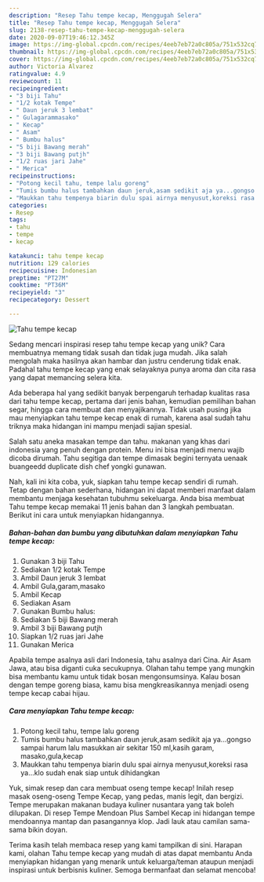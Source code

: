```yaml
---
description: "Resep Tahu tempe kecap, Menggugah Selera"
title: "Resep Tahu tempe kecap, Menggugah Selera"
slug: 2138-resep-tahu-tempe-kecap-menggugah-selera
date: 2020-09-07T19:46:12.345Z
image: https://img-global.cpcdn.com/recipes/4eeb7eb72a0c805a/751x532cq70/tahu-tempe-kecap-foto-resep-utama.jpg
thumbnail: https://img-global.cpcdn.com/recipes/4eeb7eb72a0c805a/751x532cq70/tahu-tempe-kecap-foto-resep-utama.jpg
cover: https://img-global.cpcdn.com/recipes/4eeb7eb72a0c805a/751x532cq70/tahu-tempe-kecap-foto-resep-utama.jpg
author: Victoria Alvarez
ratingvalue: 4.9
reviewcount: 11
recipeingredient:
- "3 biji Tahu"
- "1/2 kotak Tempe"
- " Daun jeruk 3 lembat"
- " Gulagarammasako"
- " Kecap"
- " Asam"
- " Bumbu halus"
- "5 biji Bawang merah"
- "3 biji Bawang putjh"
- "1/2 ruas jari Jahe"
- " Merica"
recipeinstructions:
- "Potong kecil tahu, tempe lalu goreng"
- "Tumis bumbu halus tambahkan daun jeruk,asam sedikit aja ya...gongso sampai harum lalu masukkan air sekitar 150 ml,kasih garam, masako,gula,kecap"
- "Maukkan tahu tempenya biarin dulu spai airnya menyusut,koreksi rasa ya...klo sudah enak siap untuk dihidangkan"
categories:
- Resep
tags:
- tahu
- tempe
- kecap

katakunci: tahu tempe kecap 
nutrition: 129 calories
recipecuisine: Indonesian
preptime: "PT27M"
cooktime: "PT36M"
recipeyield: "3"
recipecategory: Dessert

---
```



![Tahu tempe kecap](https://img-global.cpcdn.com/recipes/4eeb7eb72a0c805a/751x532cq70/tahu-tempe-kecap-foto-resep-utama.jpg)

Sedang mencari inspirasi resep tahu tempe kecap yang unik? Cara membuatnya memang tidak susah dan tidak juga mudah. Jika salah mengolah maka hasilnya akan hambar dan justru cenderung tidak enak. Padahal tahu tempe kecap yang enak selayaknya punya aroma dan cita rasa yang dapat memancing selera kita.

Ada beberapa hal yang sedikit banyak berpengaruh terhadap kualitas rasa dari tahu tempe kecap, pertama dari jenis bahan, kemudian pemilihan bahan segar, hingga cara membuat dan menyajikannya. Tidak usah pusing jika mau menyiapkan tahu tempe kecap enak di rumah, karena asal sudah tahu triknya maka hidangan ini mampu menjadi sajian spesial.

Salah satu aneka masakan tempe dan tahu. makanan yang khas dari indonesia yang penuh dengan protein. Menu ini bisa menjadi menu wajib dicoba dirumah. Tahu segitiga dan tempe dimasak begini ternyata uenaak buangeedd duplicate dish chef yongki gunawan.


Nah, kali ini kita coba, yuk, siapkan tahu tempe kecap sendiri di rumah. Tetap dengan bahan sederhana, hidangan ini dapat memberi manfaat dalam membantu menjaga kesehatan tubuhmu sekeluarga. Anda bisa membuat Tahu tempe kecap memakai 11 jenis bahan dan 3 langkah pembuatan. Berikut ini cara untuk menyiapkan hidangannya.

<!--inarticleads1-->

##### Bahan-bahan dan bumbu yang dibutuhkan dalam menyiapkan Tahu tempe kecap:

1. Gunakan 3 biji Tahu
1. Sediakan 1/2 kotak Tempe
1. Ambil  Daun jeruk 3 lembat
1. Ambil  Gula,garam,masako
1. Ambil  Kecap
1. Sediakan  Asam
1. Gunakan  Bumbu halus:
1. Sediakan 5 biji Bawang merah
1. Ambil 3 biji Bawang putjh
1. Siapkan 1/2 ruas jari Jahe
1. Gunakan  Merica


Apabila tempe asalnya asli dari Indonesia, tahu asalnya dari Cina. Air Asam Jawa, atau bisa diganti cuka secukupnya. Olahan tahu tempe yang mungkin bisa membantu kamu untuk tidak bosan mengonsumsinya. Kalau bosan dengan tempe goreng biasa, kamu bisa mengkreasikannya menjadi oseng tempe kecap cabai hijau. 

<!--inarticleads2-->

##### Cara menyiapkan Tahu tempe kecap:

1. Potong kecil tahu, tempe lalu goreng
1. Tumis bumbu halus tambahkan daun jeruk,asam sedikit aja ya...gongso sampai harum lalu masukkan air sekitar 150 ml,kasih garam, masako,gula,kecap
1. Maukkan tahu tempenya biarin dulu spai airnya menyusut,koreksi rasa ya...klo sudah enak siap untuk dihidangkan


Yuk, simak resep dan cara membuat oseng tempe kecap! Inilah resep masak oseng-oseng Tempe Kecap, yang pedas, manis legit, dan bergizi. Tempe merupakan makanan budaya kuliner nusantara yang tak boleh dilupakan. Di resep Tempe Mendoan Plus Sambel Kecap ini hidangan tempe mendoannya mantap dan pasangannya klop. Jadi lauk atau camilan sama-sama bikin doyan. 

Terima kasih telah membaca resep yang kami tampilkan di sini. Harapan kami, olahan Tahu tempe kecap yang mudah di atas dapat membantu Anda menyiapkan hidangan yang menarik untuk keluarga/teman ataupun menjadi inspirasi untuk berbisnis kuliner. Semoga bermanfaat dan selamat mencoba!

